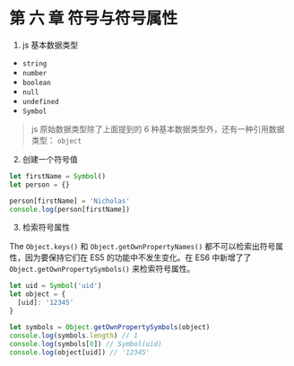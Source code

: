 # 第 六 章  符号与符号属性

1. js 基本数据类型
* `string`
* `number`
* `boolean`
* `null`
* `undefined`
* `Symbol`

> js 原始数据类型除了上面提到的 6 种基本数据类型外，还有一种引用数据类型： `object`

2. 创建一个符号值

``` js
let firstName = Symbol()
let person = {}

person[firstName] = 'Nicholas'
console.log(person[firstName])
```

3. 检索符号属性

The `Object.keys()` 和 `Object.getOwnPropertyNames()` 都不可以检索出符号属性，因为要保持它们在 ES5 的功能中不发生变化。在 ES6 中新增了了 `Object.getOwnPropertySymbols()` 来检索符号属性。

``` js
let uid = Symbol('uid')
let object = {
  [uid]: '12345'
}

let symbols = Object.getOwnPropertySymbols(object)
console.log(symbols.length) // 1
console.log(symbols[0]) // Symbol(uid)
console.log(object[uid]) // '12345'
```